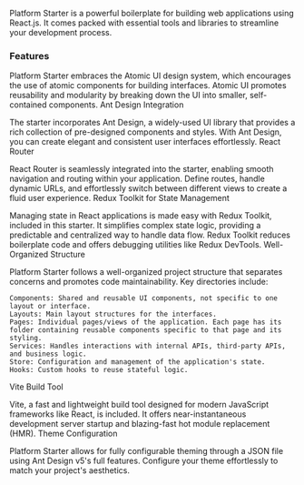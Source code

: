 Platform Starter is a powerful boilerplate for building web applications using React.js. It comes packed with essential tools and libraries to streamline your development process.

### Features 
Platform Starter embraces the Atomic UI design system, which encourages the use of atomic components for building interfaces. Atomic UI promotes reusability and modularity by breaking down the UI into smaller, self-contained components.
Ant Design Integration

The starter incorporates Ant Design, a widely-used UI library that provides a rich collection of pre-designed components and styles. With Ant Design, you can create elegant and consistent user interfaces effortlessly.
React Router

React Router is seamlessly integrated into the starter, enabling smooth navigation and routing within your application. Define routes, handle dynamic URLs, and effortlessly switch between different views to create a fluid user experience.
Redux Toolkit for State Management

Managing state in React applications is made easy with Redux Toolkit, included in this starter. It simplifies complex state logic, providing a predictable and centralized way to handle data flow. Redux Toolkit reduces boilerplate code and offers debugging utilities like Redux DevTools.
Well-Organized Structure

Platform Starter follows a well-organized project structure that separates concerns and promotes code maintainability. Key directories include:

    Components: Shared and reusable UI components, not specific to one layout or interface.
    Layouts: Main layout structures for the interfaces.
    Pages: Individual pages/views of the application. Each page has its folder containing reusable components specific to that page and its styling.
    Services: Handles interactions with internal APIs, third-party APIs, and business logic.
    Store: Configuration and management of the application's state.
    Hooks: Custom hooks to reuse stateful logic.

Vite Build Tool

Vite, a fast and lightweight build tool designed for modern JavaScript frameworks like React, is included. It offers near-instantaneous development server startup and blazing-fast hot module replacement (HMR).
Theme Configuration

Platform Starter allows for fully configurable theming through a JSON file using Ant Design v5's full features. Configure your theme effortlessly to match your project's aesthetics.
